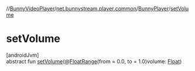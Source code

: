 //[BunnyVideoPlayer](../../../index.md)/[net.bunnystream.player.common](../index.md)/[BunnyPlayer](index.md)/[setVolume](set-volume.md)

# setVolume

[androidJvm]\
abstract fun [setVolume](set-volume.md)(@[FloatRange](https://developer.android.com/reference/kotlin/androidx/annotation/FloatRange.html)(from = 0.0, to = 1.0)volume: [Float](https://kotlinlang.org/api/latest/jvm/stdlib/kotlin-stdlib/kotlin/-float/index.html))
